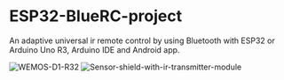 # ESP32-BlueRC-project
An adaptive universal ir remote control by using Bluetooth with ESP32 or Arduino Uno R3, Arduino IDE and Android app.

![WEMOS-D1-R32](https://user-images.githubusercontent.com/13086712/153417037-3587a04c-3ead-46b8-a382-e709bd21e123.JPG)
![Sensor-shield-with-ir-transmitter-module](https://user-images.githubusercontent.com/13086712/153416974-a9ecbab6-4202-4918-b1ad-7d55bfd659fb.JPG)
